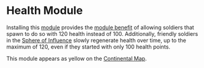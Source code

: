 # Health Module

Installing this [module](index.md) provides the
[module benefit](Module_benefit.md) of allowing soldiers that spawn to do
so with 120 health instead of 100. Additionally, friendly soldiers in the
[Sphere of Influence](../locations/Sphere_of_Influence.md) slowly regenerate
health over time, up to the maximum of 120, even if they started with only 100
health points.

This module appears as yellow on the
[Continental Map](../terminology/Continental_Map.md).
